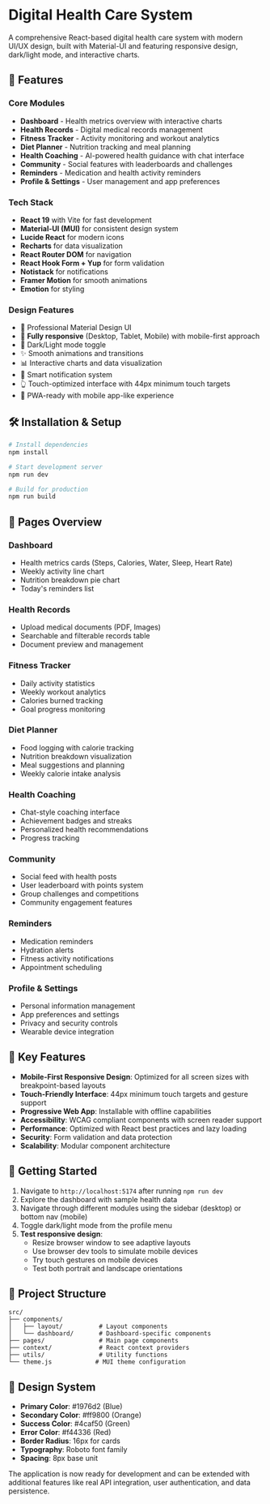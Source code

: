 # Digital Health Care System

A comprehensive React-based digital health care system with modern UI/UX design, built with Material-UI and featuring responsive design, dark/light mode, and interactive charts.

## 🚀 Features

### Core Modules
- **Dashboard** - Health metrics overview with interactive charts
- **Health Records** - Digital medical records management
- **Fitness Tracker** - Activity monitoring and workout analytics
- **Diet Planner** - Nutrition tracking and meal planning
- **Health Coaching** - AI-powered health guidance with chat interface
- **Community** - Social features with leaderboards and challenges
- **Reminders** - Medication and health activity reminders
- **Profile & Settings** - User management and app preferences

### Tech Stack
- **React 19** with Vite for fast development
- **Material-UI (MUI)** for consistent design system
- **Lucide React** for modern icons
- **Recharts** for data visualization
- **React Router DOM** for navigation
- **React Hook Form + Yup** for form validation
- **Notistack** for notifications
- **Framer Motion** for smooth animations
- **Emotion** for styling

### Design Features
- 🎨 Professional Material Design UI
- 📱 **Fully responsive** (Desktop, Tablet, Mobile) with mobile-first approach
- 🌙 Dark/Light mode toggle
- ✨ Smooth animations and transitions
- 📊 Interactive charts and data visualization
- 🔔 Smart notification system
- 👆 Touch-optimized interface with 44px minimum touch targets
- 📲 PWA-ready with mobile app-like experience

## 🛠️ Installation & Setup

```bash
# Install dependencies
npm install

# Start development server
npm run dev

# Build for production
npm run build
```

## 📱 Pages Overview

### Dashboard
- Health metrics cards (Steps, Calories, Water, Sleep, Heart Rate)
- Weekly activity line chart
- Nutrition breakdown pie chart
- Today's reminders list

### Health Records
- Upload medical documents (PDF, Images)
- Searchable and filterable records table
- Document preview and management

### Fitness Tracker
- Daily activity statistics
- Weekly workout analytics
- Calories burned tracking
- Goal progress monitoring

### Diet Planner
- Food logging with calorie tracking
- Nutrition breakdown visualization
- Meal suggestions and planning
- Weekly calorie intake analysis

### Health Coaching
- Chat-style coaching interface
- Achievement badges and streaks
- Personalized health recommendations
- Progress tracking

### Community
- Social feed with health posts
- User leaderboard with points system
- Group challenges and competitions
- Community engagement features

### Reminders
- Medication reminders
- Hydration alerts
- Fitness activity notifications
- Appointment scheduling

### Profile & Settings
- Personal information management
- App preferences and settings
- Privacy and security controls
- Wearable device integration

## 🎯 Key Features

- **Mobile-First Responsive Design**: Optimized for all screen sizes with breakpoint-based layouts
- **Touch-Friendly Interface**: 44px minimum touch targets and gesture support
- **Progressive Web App**: Installable with offline capabilities
- **Accessibility**: WCAG compliant components with screen reader support
- **Performance**: Optimized with React best practices and lazy loading
- **Security**: Form validation and data protection
- **Scalability**: Modular component architecture

## 🚀 Getting Started

1. Navigate to `http://localhost:5174` after running `npm run dev`
2. Explore the dashboard with sample health data
3. Navigate through different modules using the sidebar (desktop) or bottom nav (mobile)
4. Toggle dark/light mode from the profile menu
5. **Test responsive design**:
   - Resize browser window to see adaptive layouts
   - Use browser dev tools to simulate mobile devices
   - Try touch gestures on mobile devices
   - Test both portrait and landscape orientations

## 📁 Project Structure

```
src/
├── components/
│   ├── layout/          # Layout components
│   └── dashboard/       # Dashboard-specific components
├── pages/               # Main page components
├── context/             # React context providers
├── utils/               # Utility functions
└── theme.js            # MUI theme configuration
```

## 🎨 Design System

- **Primary Color**: #1976d2 (Blue)
- **Secondary Color**: #ff9800 (Orange)
- **Success Color**: #4caf50 (Green)
- **Error Color**: #f44336 (Red)
- **Border Radius**: 16px for cards
- **Typography**: Roboto font family
- **Spacing**: 8px base unit

The application is now ready for development and can be extended with additional features like real API integration, user authentication, and data persistence.